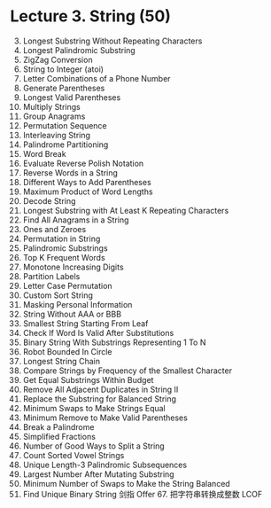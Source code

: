 # Lecture 3. String (50)

0003. Longest Substring Without Repeating Characters
0005. Longest Palindromic Substring
0006. ZigZag Conversion
0008. String to Integer (atoi)
0017. Letter Combinations of a Phone Number
0022. Generate Parentheses
0032. Longest Valid Parentheses
0043. Multiply Strings
0049. Group Anagrams
0060. Permutation Sequence
0097. Interleaving String
0131. Palindrome Partitioning
0139. Word Break
0150. Evaluate Reverse Polish Notation
0151. Reverse Words in a String
0241. Different Ways to Add Parentheses
0318. Maximum Product of Word Lengths
0394. Decode String
0395. Longest Substring with At Least K Repeating Characters
0438. Find All Anagrams in a String
0474. Ones and Zeroes
0567. Permutation in String
0647. Palindromic Substrings
0692. Top K Frequent Words
0738. Monotone Increasing Digits
0763. Partition Labels
0784. Letter Case Permutation
0791. Custom Sort String
0831. Masking Personal Information
0984. String Without AAA or BBB
0988. Smallest String Starting From Leaf
1003. Check If Word Is Valid After Substitutions
1016. Binary String With Substrings Representing 1 To N
1041. Robot Bounded In Circle
1048. Longest String Chain
1170. Compare Strings by Frequency of the Smallest Character
1208. Get Equal Substrings Within Budget
1209. Remove All Adjacent Duplicates in String II
1234. Replace the Substring for Balanced String
1247. Minimum Swaps to Make Strings Equal
1249. Minimum Remove to Make Valid Parentheses
1328. Break a Palindrome
1447. Simplified Fractions
1525. Number of Good Ways to Split a String
1641. Count Sorted Vowel Strings
1930. Unique Length-3 Palindromic Subsequences
1946. Largest Number After Mutating Substring
1963. Minimum Number of Swaps to Make the String Balanced
1980. Find Unique Binary String
剑指 Offer 67. 把字符串转换成整数 LCOF

